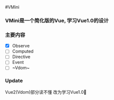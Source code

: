 #VMini

### VMini是一个简化版的Vue, 学习Vue1.0的设计  

### 主要内容

- [x] Observe
- [ ] Computed  
- [ ] Directive  
- [ ] Event  
- [ ] ~Vdom~

### Update
Vue2(Vdom)部分读不懂 改为学习Vue1.0🌚
